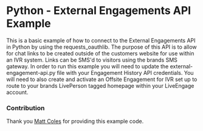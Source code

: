 # Python - External Engagements API Example
This is a basic example of how to connect to the External Engagements API in Python by using the requests_oauthlib. The purpose of this API is to allow for chat links to be created outside of the customers website for use within an IVR system. Links can be SMS'd to visitors using the brands SMS gateway. In order to run this example you will need to update the external-engagement-api.py file with your Engagement History API credentials. You will need to also create and activate an Offsite Engagement for IVR set up to route to your brands LivePerson tagged homepage within your LiveEngage account.

### Contribution 
Thank you [Matt Coles](https://github.com/MattJColes) for providing this example code.